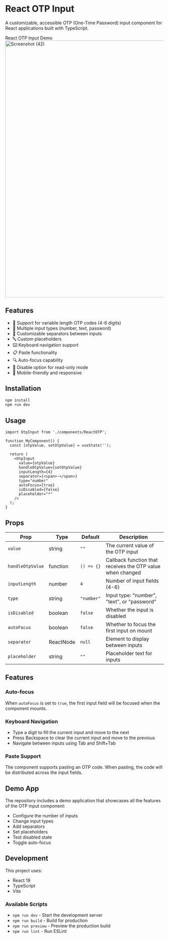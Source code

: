 # React OTP Input

A customizable, accessible OTP (One-Time Password) input component for React applications built with TypeScript.

React OTP Input Demo
<img width="1920" height="814" alt="Screenshot (42)" src="https://github.com/user-attachments/assets/ad2cad6d-4d46-47ef-9bc9-1a8783b545f0" />


## Features

- 🔢 Support for variable length OTP codes (4-6 digits)
- 🔄 Multiple input types (number, text, password)
- 🎨 Customizable separators between inputs
- 🔤 Custom placeholders
- ⌨️ Keyboard navigation support
- 📋 Paste functionality
- 🔍 Auto-focus capability
- 🚫 Disable option for read-only mode
- 📱 Mobile-friendly and responsive

## Installation

```bash
npm install
npm run dev
```

## Usage

```tsx
import OtpInput from './components/ReactOTP';

function MyComponent() {
  const [otpValue, setOtpValue] = useState('');

  return (
    <OtpInput
      value={otpValue}
      handleOtpValue={setOtpValue}
      inputLength={4}
      separator={<span>-</span>}
      type="number"
      autoFocus={true}
      isDisabled={false}
      placeholder="*"
    />
  );
}
```

## Props

| Prop | Type | Default | Description |
|------|------|---------|-------------|
| `value` | string | `""` | The current value of the OTP input |
| `handleOtpValue` | function | `() => {}` | Callback function that receives the OTP value when changed |
| `inputLength` | number | `4` | Number of input fields (4-6) |
| `type` | string | `"number"` | Input type: "number", "text", or "password" |
| `isDisabled` | boolean | `false` | Whether the input is disabled |
| `autoFocus` | boolean | `false` | Whether to focus the first input on mount |
| `separator` | ReactNode | `null` | Element to display between inputs |
| `placeholder` | string | `""` | Placeholder text for inputs |

## Features

### Auto-focus

When `autoFocus` is set to `true`, the first input field will be focused when the component mounts.

### Keyboard Navigation

- Type a digit to fill the current input and move to the next
- Press Backspace to clear the current input and move to the previous
- Navigate between inputs using Tab and Shift+Tab

### Paste Support

The component supports pasting an OTP code. When pasting, the code will be distributed across the input fields.

## Demo App

The repository includes a demo application that showcases all the features of the OTP input component:

- Configure the number of inputs
- Change input types
- Add separators
- Set placeholders
- Test disabled state
- Toggle auto-focus

## Development

This project uses:

- React 19
- TypeScript
- Vite

### Available Scripts

- `npm run dev` - Start the development server
- `npm run build` - Build for production
- `npm run preview` - Preview the production build
- `npm run lint` - Run ESLint

